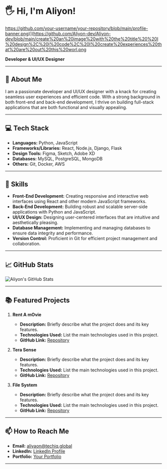 
# 🖐️ Hi, I'm Aliyon!
https://github.com/your-username/your-repository/blob/main/profile-banner.png)](https://github.com/Aliyon-dev/Aliyon-dev/blob/main/create%20an%20image%20with%20the%20title%20%20I%20design%2C%20I%20code%2C%20I%20create%20experiences%20that%20are%20out%20this%20worl.png


**Developer & UI/UX Designer**

---

## 🚀 About Me
I am a passionate developer and UI/UX designer with a knack for creating seamless user experiences and efficient code. With a strong background in both front-end and back-end development, I thrive on building full-stack applications that are both functional and visually appealing.

---

## 💻 Tech Stack
- **Languages:** Python, JavaScript
- **Frameworks/Libraries:** React, Node.js, Django, Flask
- **Design Tools:** Figma, Sketch, Adobe XD
- **Databases:** MySQL, PostgreSQL, MongoDB
- **Others:** Git, Docker, AWS

---

## 🌟 Skills
- **Front-End Development:** Creating responsive and interactive web interfaces using React and other modern JavaScript frameworks.
- **Back-End Development:** Building robust and scalable server-side applications with Python and JavaScript.
- **UI/UX Design:** Designing user-centered interfaces that are intuitive and aesthetically pleasing.
- **Database Management:** Implementing and managing databases to ensure data integrity and performance.
- **Version Control:** Proficient in Git for efficient project management and collaboration.

---

## 📈 GitHub Stats
![Aliyon's GitHub Stats](https://github-readme-stats.vercel.app/api?username=aliyon-dev&show_icons=true&theme=radical)

---

## 📚 Featured Projects

1. **Rent A mOvie**
   - **Description:** Briefly describe what the project does and its key features.
   - **Technologies Used:** List the main technologies used in this project.
   - **GitHub Link:** [Repository](https://github.com/your-username/project-repo)

2. **Tera Sense**
   - **Description:** Briefly describe what the project does and its key features.
   - **Technologies Used:** List the main technologies used in this project.
   - **GitHub Link:** [Repository](https://github.com/your-username/project-repo)

3. **File System**
   - **Description:** Briefly describe what the project does and its key features.
   - **Technologies Used:** List the main technologies used in this project.
   - **GitHub Link:** [Repository](https://github.com/your-username/project-repo)

---

## 📫 How to Reach Me
- **Email:** aliyaon@techiq.global
- **LinkedIn:** [LinkedIn Profile](https://www.linkedin.com/in/aliyon)
- **Portfolio:** [Your Portfolio](https://your-portfolio.com)

---

